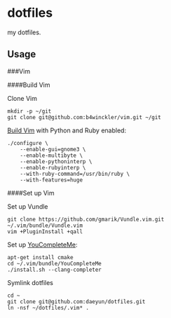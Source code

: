 dotfiles
========

my dotfiles.

## Usage

###Vim

####Build Vim

Clone Vim

```
mkdir -p ~/git
git clone git@github.com:b4winckler/vim.git ~/git
```

[Build Vim](http://vim.wikia.com/wiki/Building_Vim) with Python and Ruby enabled:

```
./configure \
    --enable-gui=gnome3 \
    --enable-multibyte \
    --enable-pythoninterp \
    --enable-rubyinterp \
    --with-ruby-command=/usr/bin/ruby \
    --with-features=huge
```

####Set up Vim

Set up Vundle

```
git clone https://github.com/gmarik/Vundle.vim.git ~/.vim/bundle/Vundle.vim
vim +PluginInstall +qall
```

Set up [YouCompleteMe](https://github.com/Valloric/YouCompleteMe):

```
apt-get install cmake
cd ~/.vim/bundle/YouCompleteMe
./install.sh --clang-completer
```

Symlink dotfiles

```
cd ~
git clone git@github.com:daeyun/dotfiles.git
ln -nsf ~/dotfiles/.vim* .
```
